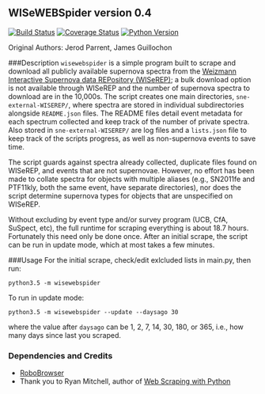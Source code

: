 ## WISeWEBSpider version 0.4
[![Build Status](https://img.shields.io/travis/jparrent/WISeWEBSpider.svg)](https://travis-ci.org/jparrent/WISeWEBSpider)
[![Coverage Status](https://coveralls.io/repos/github/jparrent/WISeWEBSpider/badge.svg?branch=master)](https://coveralls.io/github/jparrent/WISeWEBSpider?branch=master)
[![Python Version](https://img.shields.io/badge/python-3.5-blue.svg)](https://www.python.org)

Original Authors: Jerod Parrent, James Guillochon

###Description
`wisewebspider` is a simple program built to scrape and download all publicly available supernova spectra from the [Weizmann Interactive Supernova data REPository (WISeREP)](http://wiserep.weizmann.ac.il); a bulk download option is not available through WISeREP and the number of supernova spectra to download are in the 10,000s. The script creates one main directories, `sne-external-WISEREP/`, where spectra are stored in individual subdirectories alongside `README.json` files. The README files detail event metadata for each spectrum collected and keep track of the number of private spectra. Also stored in `sne-external-WISEREP/` are log files and a `lists.json` file to keep track of the scripts progress, as well as non-supernova events to save time. 

The script guards against spectra already collected, duplicate files found on WISeREP, and events that are not supernovae. However, no effort has been made to collate spectra for objects with multiple aliases (e.g., SN2011fe and PTF11kly, both the same event, have separate directories), nor does the script determine supernova types for objects that are unspecified on WISeREP.

Without excluding by event type and/or survey program (UCB, CfA, SuSpect, etc), the full runtime for scraping everything is about 18.7 hours. Fortunately this need only be done once. After an initial scrape, the script can be run in update mode, which at most takes a few minutes.

###Usage
For the initial scrape, check/edit exlcluded lists in main.py, then run:
```
python3.5 -m wisewebspider
```

To run in update mode:
```
python3.5 -m wisewebspider --update --daysago 30
```
where the value after `daysago` can be 1, 2, 7, 14, 30, 180, or 365, i.e., how many days since last you scraped.

### Dependencies and Credits

* [RoboBrowser](https://github.com/jmcarp/robobrowser)
* Thank you to Ryan Mitchell, author of [Web Scraping with Python](http://pythonscraping.com/node/5)
